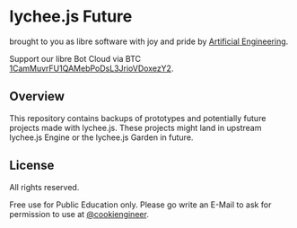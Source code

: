 
# lychee.js Future

brought to you as libre software with joy and pride by [Artificial Engineering](http://artificial.engineering).

Support our libre Bot Cloud via BTC [1CamMuvrFU1QAMebPoDsL3JrioVDoxezY2](bitcoin:1CamMuvrFU1QAMebPoDsL3JrioVDoxezY2?amount=0.5&label=lychee.js%20Support).


## Overview

This repository contains backups of prototypes and potentially future
projects made with lychee.js. These projects might land in upstream
lychee.js Engine or the lychee.js Garden in future.


## License

All rights reserved.

Free use for Public Education only. Please go write an E-Mail to ask
for permission to use at [@cookiengineer](https://github.com/cookiengineer).

